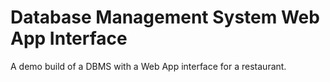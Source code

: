# Database Management System Web App Interface
A demo build of a DBMS with a Web App interface for a restaurant.
